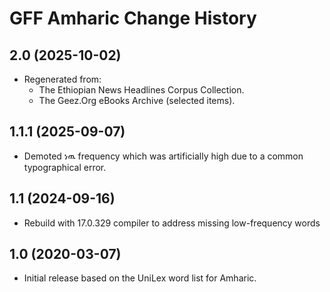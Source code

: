 GFF Amharic Change History
==========================

2.0 (2025-10-02)
----------------
* Regenerated from:
  *  The Ethiopian News Headlines Corpus Collection.
  *  The Geez.Org eBooks Archive (selected items).

1.1.1 (2025-09-07)
----------------
* Demoted ነዉ frequency which was artificially high due to a common typographical error.

1.1 (2024-09-16)
----------------
* Rebuild with 17.0.329 compiler to address missing low-frequency words

1.0 (2020-03-07)
----------------
* Initial release based on the UniLex word list for Amharic.
